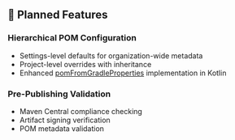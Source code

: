 ## 🚀 Planned Features

### Hierarchical POM Configuration
- Settings-level defaults for organization-wide metadata
- Project-level overrides with inheritance
- Enhanced [pomFromGradleProperties](https://vanniktech.github.io/gradle-maven-publish-plugin/central/#configuring-maven-central) implementation in Kotlin

### Pre-Publishing Validation
- Maven Central compliance checking
- Artifact signing verification
- POM metadata validation
